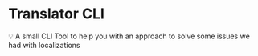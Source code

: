 # Translator CLI

<aside>
💡 A small CLI Tool to help you with an approach to solve some issues we had with localizations

</aside>

